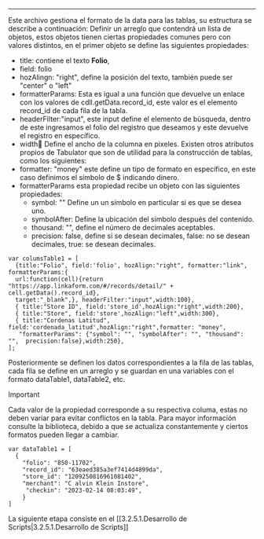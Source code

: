 ---------------------------------------------------------------
Este archivo gestiona el formato de la data para las tablas, su estructura se describe a continuación:
Definir un arreglo que contendrá un lista de objetos, estos objetos tienen ciertas propiedades comunes pero con valores distintos, en el primer objeto se define las siguientes propiedades:
- title: contiene el texto **Folio**, 
- field: folio
- hozAlingn: "right", define la posición del texto, también puede ser "center" o "left"
- formatterParams: Esta es igual a una función que devuelve un enlace con los valores de cdll.getData.record_id, este valor es el elemento record_id de cada fila de la tabla.
- headerFilter:"input", este input define el  elemento de búsqueda, dentro de este ingresamos el folio del registro que deseamos y este devuelve el registro en específico.
- width:100: Define el ancho de la columna en pixeles.
Existen otros atributos propios de Tabulator que son de utilidad para la construcción de tablas, como los siguientes:
- formatter: "money" este define un tipo de formato en específico, en este caso definimos el símbolo de $ indicando dinero.
- formatterParams esta propiedad recibe un objeto con las siguientes propiedades:
	- symbol: "" Define un un símbolo en particular si es que se desea uno.
	- symbolAfter: Define la ubicación del símbolo después del contenido.
	- thousand: "", define el número de decimales aceptables.
	- precision: false, define si se desean decimales, false: no se desean decimales, true: se desean decimales.
```
var columsTable1 = [
  {title:"Folio", field:'folio', hozAlign:"right", formatter:"link", formatterParams:{
  url:function(cell){return "https://app.linkaform.com/#/records/detail/" + cell.getData().record_id}, 
  target:"_blank",}, headerFilter:"input",width:100},
  { title:"Store ID", field:'store_id',hozAlign:"right",width:200},
  { title:"Store", field:'store',hozAlign:"left",width:300},
  { title:"Cordenas Latitud", field:'cordenada_latitud',hozAlign:"right",formatter: "money",
   "formatterParams": {"symbol": "", "symbolAfter": "", "thousand": "",  precision:false},width:250},
];
```

Posteriormente se definen los datos correspondientes a la fila de las tablas, cada fila se define en un arreglo y se guardan en una variables con el formato dataTable1, dataTable2, etc.
>[!important]
>Cada valor de la propiedad corresponde a su respectiva columa, estas no deben variar para evitar conflictos en la tabla. Para mayor información consulte la biblioteca, debido a que se actualiza constantemente y ciertos formatos pueden llegar a cambiar.

```
var dataTable1 = [
  {
    "folio": "850-11702", 
    "record_id": "63eaed385a3ef7414d4899da", 
    "store_id": "1209250816961081402", 
    "merchant": "C alvin Klein Instore",  
     "checkin": "2023-02-14 08:03:49", 
    }
]
```
La siguiente etapa consiste en el [[3.2.5.1.Desarrollo de Scripts|3.2.5.1.Desarrollo de Scripts]]
